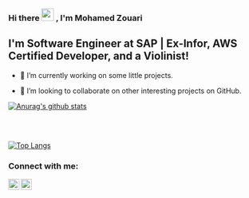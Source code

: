 ### Hi there <img src="https://media.giphy.com/media/hvRJCLFzcasrR4ia7z/giphy.gif" width="25px"> , I'm Mohamed Zouari

## I'm Software Engineer at SAP | Ex-Infor, AWS Certified Developer, and a Violinist!

- 🔭 I’m currently working on some little projects.

- 👯 I’m looking to collaborate on other interesting projects on GitHub.

[![Anurag's github stats](https://github-readme-stats.vercel.app/api?username=zouariste)](https://github.com/anuraghazra/github-readme-stats)

<br />

<br />

[![Top Langs](https://github-readme-stats.vercel.app/api/top-langs/?username=zouariste&layout=compact)](https://github.com/anuraghazra/github-readme-stats)
### Connect with me: 

[<img align="left" alt="mohamed-zouari | LinkedIn" width="22px" src="https://cdn.jsdelivr.net/npm/simple-icons@v3/icons/linkedin.svg" />][linkedin]
[<img align="left" alt="Mohamed Zouari | Email" width="22px" src="https://cdn.jsdelivr.net/npm/simple-icons@v3/icons/gmail.svg" />][Email]


[linkedin]: https://www.linkedin.com/in/mohamed-zouari/

[Email]: mailto:mohamed.zouari.engr@gmail.com
